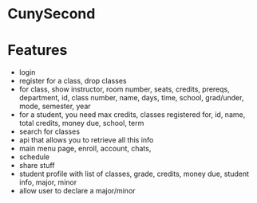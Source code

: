# CunySecond

# Features
<ul>
    <li>login</li>
    <li>register for a class, drop classes</li>
    <li>for class, show instructor, room number, seats, credits, prereqs, department, id, class number, name, days, time, school, grad/under, mode, semester, year</li>
    <li>for a student, you need max credits, classes registered for, id, name, total credits, money due, school, term</li>
    <li>search for classes</li>
    <li>api that allows you to retrieve all this info</li>
    <li>main menu page, enroll, account, chats, </li>
    <li>schedule</li>
    <li>share stuff</li>
    <li>student profile with list of classes, grade, credits, money due, student info, major, minor</li>
    <li>allow user to declare a major/minor</li>
</ul>

